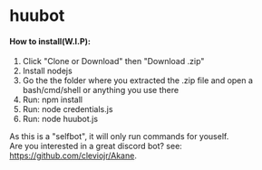 # huubot
<h4>How to install(W.I.P): </h4>
<ol>
  <li>Click "Clone or Download" then "Download .zip"</li>
  <li>Install nodejs</li>
  <li>Go the the folder where you extracted the .zip file and open a bash/cmd/shell or anything you use there</li>
  <li>Run: npm install</li>
  <li>Run: node credentials.js</li>
  <li>Run: node huubot.js</li>
</ol>

As this is a "selfbot", it will only run commands for youself.</br > Are you interested in a great discord bot? see: https://github.com/cleviojr/Akane.
